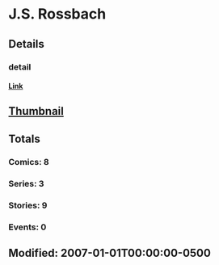 # J.S.  Rossbach 
## Details
### detail
#### [Link](http://marvel.com/comics/creators/11392/js_rossbach?utm_campaign=apiRef&utm_source=225578a89fc76f3d20fbffda5d17a88d)
## [Thumbnail](http://i.annihil.us/u/prod/marvel/i/mg/b/40/image_not_available.jpg)
## Totals
### Comics: 8
### Series: 3
### Stories: 9
### Events: 0
## Modified: 2007-01-01T00:00:00-0500